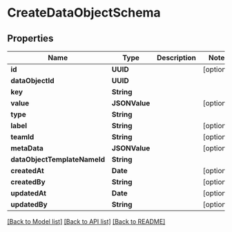 # CreateDataObjectSchema

## Properties
Name | Type | Description | Notes
------------ | ------------- | ------------- | -------------
**id** | **UUID** |  | [optional] 
**dataObjectId** | **UUID** |  | 
**key** | **String** |  | 
**value** | **JSONValue** |  | [optional] 
**type** | **String** |  | 
**label** | **String** |  | [optional] 
**teamId** | **String** |  | [optional] 
**metaData** | **JSONValue** |  | [optional] 
**dataObjectTemplateNameId** | **String** |  | 
**createdAt** | **Date** |  | [optional] 
**createdBy** | **String** |  | [optional] 
**updatedAt** | **Date** |  | [optional] 
**updatedBy** | **String** |  | [optional] 

[[Back to Model list]](../README.md#documentation-for-models) [[Back to API list]](../README.md#documentation-for-api-endpoints) [[Back to README]](../README.md)


